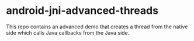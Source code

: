 # android-jni-advanced-threads

This repo contains an advanced demo that creates a thread from the native side which calls Java callbacks from the Java side.
